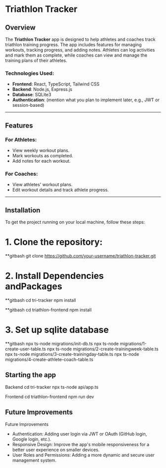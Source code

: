 # Triathlon Tracker

## Overview

The **Triathlon Tracker** app is designed to help athletes and coaches track triathlon training progress. The app includes features for managing workouts, tracking progress, and adding notes. Athletes can log activities and mark them as complete, while coaches can view and manage the training plans of their athletes.

### Technologies Used:
- **Frontend**: React, TypeScript, Tailwind CSS
- **Backend**: Node.js, Express.js
- **Database**: SQLite3
- **Authentication**: (mention what you plan to implement later, e.g., JWT or session-based)

---

## Features

### For Athletes:
- View weekly workout plans.
- Mark workouts as completed.
- Add notes for each workout.

### For Coaches:
- View athletes' workout plans.
- Edit workout details and track athlete progress.

---

## Installation

To get the project running on your local machine, follow these steps:

# 1. Clone the repository:

**gitbash
git clone https://github.com/your-username/triathlon-tracker.git

# 2. Install Dependencies andPackages
**gitbash
cd tri-tracker
npm install

**gitbash
cd triathlon-frontend
npm install

# 3. Set up sqlite database
**gitbash
npx ts-node migrations/init-db.ts
npx ts-node migrations/1-create-user-table.ts
npx ts-node migrations/2-create-trainingweek-table.ts
npx ts-node migrations/3-create-trainingday-table.ts
npx ts-node migrations/4-create-athlete-coach-table.ts


## Starting the app

Backend
cd tri-tracker
npx ts-node api/app.ts

Frontend 
cd triathlon-frontend
npm run dev


## Future Improvements
Future Improvements
- Authentication: Adding user login via JWT or OAuth (GitHub login, Google login, etc.).
- Responsive Design: Improve the app's mobile responsiveness for a better user experience on smaller devices.
- User Roles and Permissions: Adding a more dynamic and secure user management system.

